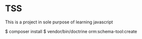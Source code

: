 # TSS

This is a project in sole purpose of learning javascript


$ composer install
$ vendor/bin/doctrine orm:schema-tool:create
